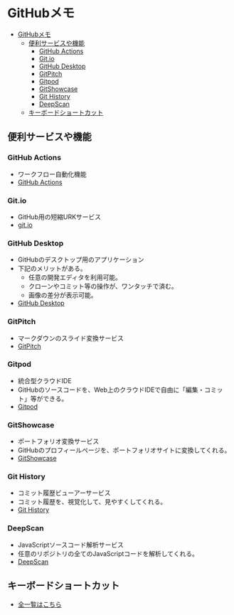 # GitHubメモ

<!-- TOC -->

- [GitHubメモ](#githubメモ)
    - [便利サービスや機能](#便利サービスや機能)
        - [GitHub Actions](#github-actions)
        - [Git.io](#gitio)
        - [GitHub Desktop](#github-desktop)
        - [GitPitch](#gitpitch)
        - [Gitpod](#gitpod)
        - [GitShowcase](#gitshowcase)
        - [Git History](#git-history)
        - [DeepScan](#deepscan)
    - [キーボードショートカット](#キーボードショートカット)

<!-- /TOC -->

## 便利サービスや機能
### GitHub Actions
- ワークフロー自動化機能
- [GitHub Actions](https://github.com/features/actions/)

### Git.io
- GitHub用の短縮URKサービス
- [git.io](https://git.io/)

###  GitHub Desktop
- GitHubのデスクトップ用のアプリケーション
- 下記のメリットがある。
    - 任意の開発エディタを利用可能。
    - クローンやコミット等の操作が、ワンタッチで済む。
    - 画像の差分が表示可能。
- [GitHub Desktop](https://desktop.github.com/)


### GitPitch
- マークダウンのスライド変換サービス
- [GitPitch](https://gitpitch.com/)

### Gitpod
- 統合型クラウドIDE
- GitHubのソースコードを、Web上のクラウドIDEで自由に「編集・コミット」等ができる。
- [Gitpod](https://www.gitpod.io/)

### GitShowcase
- ポートフォリオ変換サービス
- GitHubのプロフィールページを、ポートフォリオサイトに変換してくれる。
- [GitShowcase](https://www.gitshowcase.com/)

### Git History
- コミット履歴ビューアーサービス
- コミット履歴を、視覚化して、見やすくしてくれる。
- [Git History](https://githistory.xyz/)

### DeepScan
- JavaScriptソースコード解析サービス
- 任意のリポジトリの全てのJavaScriptコードを解析してくれる。
- [DeepScan](https://deepscan.io/home/)

## キーボードショートカット
- [全一覧はこちら](https://help.github.com/en/articles/using-keyboard-shortcuts)